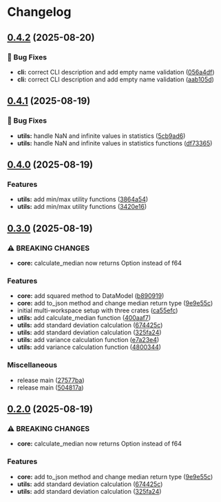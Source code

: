 # Changelog

## [0.4.2](https://github.com/joshrotenberg/release-test-project/compare/release-test-utils-v0.4.1...release-test-utils-v0.4.2) (2025-08-20)


### 🐛 Bug Fixes

* **cli:** correct CLI description and add empty name validation ([056a4df](https://github.com/joshrotenberg/release-test-project/commit/056a4df4cbc3f5da1ddeebbcbb64006aa371aab7))
* **cli:** correct CLI description and add empty name validation ([aab105d](https://github.com/joshrotenberg/release-test-project/commit/aab105d84fa5dd8b3fa8ed128a22617d9fb71e0a))

## [0.4.1](https://github.com/joshrotenberg/release-test-project/compare/release-test-utils-v0.4.0...release-test-utils-v0.4.1) (2025-08-19)


### 🐛 Bug Fixes

* **utils:** handle NaN and infinite values in statistics ([5cb9ad6](https://github.com/joshrotenberg/release-test-project/commit/5cb9ad68048b46442524efc2bdecc4286407917f))
* **utils:** handle NaN and infinite values in statistics functions ([df73365](https://github.com/joshrotenberg/release-test-project/commit/df7336531a8be335b27b7c0348f3ba55e838a14e))

## [0.4.0](https://github.com/joshrotenberg/release-test-project/compare/release-test-utils-v0.3.0...release-test-utils-v0.4.0) (2025-08-19)


### Features

* **utils:** add min/max utility functions ([3864a54](https://github.com/joshrotenberg/release-test-project/commit/3864a5403bd0b618e0b3b4a7e415baffa90d0306))
* **utils:** add min/max utility functions ([3420e16](https://github.com/joshrotenberg/release-test-project/commit/3420e168fdfbacf0d92659eca342ab025424d163))

## [0.3.0](https://github.com/joshrotenberg/release-test-project/compare/release-test-utils-v0.2.0...release-test-utils-v0.3.0) (2025-08-19)


### ⚠ BREAKING CHANGES

* **core:** calculate_median now returns Option<f64> instead of f64

### Features

* **core:** add squared method to DataModel ([b890919](https://github.com/joshrotenberg/release-test-project/commit/b890919d09a00a5dfe8c6722eda9d799cfda3feb))
* **core:** add to_json method and change median return type ([9e9e55c](https://github.com/joshrotenberg/release-test-project/commit/9e9e55ccfb4bb3b22f393f8a15e89d2a2137cd41))
* initial multi-workspace setup with three crates ([ca55efc](https://github.com/joshrotenberg/release-test-project/commit/ca55efc4245cf549b9c48027cd599461caf643a2))
* **utils:** add calculate_median function ([400aaf7](https://github.com/joshrotenberg/release-test-project/commit/400aaf7a0cc6578ac73e41d07023e98e2de06ea2))
* **utils:** add standard deviation calculation ([674425c](https://github.com/joshrotenberg/release-test-project/commit/674425cf76a693a539ef2460a394f78a9af882d1))
* **utils:** add standard deviation calculation ([325fa24](https://github.com/joshrotenberg/release-test-project/commit/325fa249a10e025b4f604fb00669679a0d177414))
* **utils:** add variance calculation function ([e7a23e4](https://github.com/joshrotenberg/release-test-project/commit/e7a23e4abf66972db4be11947b5aa2757605c21e))
* **utils:** add variance calculation function ([4800344](https://github.com/joshrotenberg/release-test-project/commit/4800344ece88da5379f3e9949d0faba0977edffd))


### Miscellaneous

* release main ([27577ba](https://github.com/joshrotenberg/release-test-project/commit/27577ba0a1540a430f057a67f6cd43bf00df0794))
* release main ([504817a](https://github.com/joshrotenberg/release-test-project/commit/504817ace01f3405da400b37da6d805cc1bf14bf))

## [0.2.0](https://github.com/joshrotenberg/release-test-project/compare/release-test-utils-v0.1.0...release-test-utils-v0.2.0) (2025-08-19)


### ⚠ BREAKING CHANGES

* **core:** calculate_median now returns Option<f64> instead of f64

### Features

* **core:** add to_json method and change median return type ([9e9e55c](https://github.com/joshrotenberg/release-test-project/commit/9e9e55ccfb4bb3b22f393f8a15e89d2a2137cd41))
* **utils:** add standard deviation calculation ([674425c](https://github.com/joshrotenberg/release-test-project/commit/674425cf76a693a539ef2460a394f78a9af882d1))
* **utils:** add standard deviation calculation ([325fa24](https://github.com/joshrotenberg/release-test-project/commit/325fa249a10e025b4f604fb00669679a0d177414))
